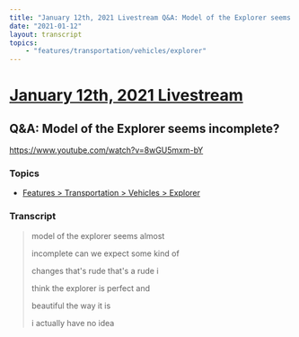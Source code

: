```yaml
---
title: "January 12th, 2021 Livestream Q&A: Model of the Explorer seems incomplete?"
date: "2021-01-12"
layout: transcript
topics:
    - "features/transportation/vehicles/explorer"
---
```

# [January 12th, 2021 Livestream](../2021-01-12.md)
## Q&A: Model of the Explorer seems incomplete?
https://www.youtube.com/watch?v=8wGU5mxm-bY

### Topics
* [Features > Transportation > Vehicles > Explorer](../topics/features/transportation/vehicles/explorer.md)

### Transcript

> model of the explorer seems almost
>
> incomplete can we expect some kind of
>
> changes that's rude that's a rude i
>
> think the explorer is perfect and
>
> beautiful the way it is
>
> i actually have no idea
>
